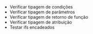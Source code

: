 - Verificar tipagem de condições
- Verificar tipagem de parâmetros
- Verificar tipagem de retorno de função
- Verificar tipagem de atribuição
- Testar ifs encadeados